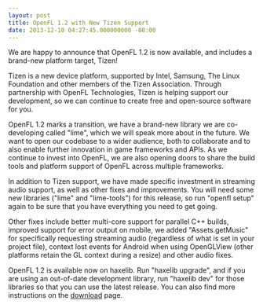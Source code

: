 ```yaml
---
layout: post
title: OpenFL 1.2 with New Tizen Support
date: 2013-12-10 04:27:45.000000000 -08:00
---
```

We are happy to announce that OpenFL 1.2 is now available, and includes a brand-new platform target, Tizen!

Tizen is a new device platform, supported by Intel, Samsung, The Linux Foundation and other members of the Tizen Association. Through partnership with OpenFL Technologies, Tizen is helping support our development, so we can continue to create free and open-source software for you.<!--more--><a id="more-257"></a>

OpenFL 1.2 marks a transition, we have a brand-new library we are co-developing called "lime", which we will speak more about in the future. We want to open our codebase to a wider audience, both to collaborate and to also enable further innovation in game frameworks and APIs. As we continue to invest into OpenFL, we are also opening doors to share the build tools and platform support of OpenFL across multiple frameworks.

In addition to Tizen support, we have made specific investment in streaming audio support, as well as other fixes and improvements. You will need some new libraries ("lime" and "lime-tools") for this release, so run "openfl setup" again to be sure that you have everything you need to get going.

Other fixes include better multi-core support for parallel C++ builds, improved support for error output on mobile, we added "Assets.getMusic" for specifically requesting streaming audio (regardless of what is set in your project file), context lost events for Android when using OpenGLView (other platforms retain the GL context during a resize) and other audio fixes.

OpenFL 1.2 is available now on haxelib. Run "haxelib upgrade", and if you are using an out-of-date development library, run "haxelib dev" for those libraries so that you can use the latest release. You can also find more instructions on the <a href="http://www.openfl.org/download">download</a> page.

